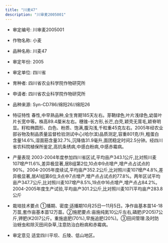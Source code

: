 ```yaml
---
title: "川麦47"
description: "川审麦2005001"
---
```

* 审定编号:  川审麦2005001

*  作物名称:  小麦

*  品种名称:  川麦47

*  审定年份:  2005

*  审定单位:  四川省

* 育种者:  四川省农业科学院作物研究所

*  申请者:  四川省农业科学院作物研究所

*  品种来源:  Syn-CD786/绵阳26//绵阳26

*  特征特性
春性,中早熟品种,全生育期185天左右。芽鞘绿色,叶片浅绿色,幼苗叶片长宽中等。株高89.4厘米左右。穗锥-长方形,长芒,白壳,颖壳无茸毛,颖脊明显。籽粒椭圆形、白色、粉质、饱满,腹沟浅,千粒重45克左右。2005年经农业部谷物及制品质量监督检验测试中心(哈尔滨)品质测定,容重801克/升,粗蛋白含量14.6%,湿面筋含量32.7%,沉降值31.9毫升,面团稳定时间2.5分钟。经四川省农科院植保所鉴定,高抗条锈病,中感白粉病,中感赤霉病。

*  产量表现
2003-2004年度参加四川省区试,平均亩产343.1公斤,比对照川麦107增产11.6%,差异极显著,居B组第2位,10点中9点增产,增产点占试点的90%。2004-2005年度续试,平均亩产352.2公斤,比对照川麦107增产4.8%,差异极显著,居A1组第6位,9点中7点增产,增产点占试点的77.8%。两年区试平均亩产347.7公斤,比对照川麦107增产8.5%,19点中16点增产,增产点占84.2%。2004-2005年度生产试验,平均亩产301.2公斤,比对照川麦107(平均亩产283.8公斤

*  栽培技术要点
①播期、密度:适播期10月25日—11月5日。净作亩基本苗14-18万苗,套作亩基本苗12万苗。②施肥要点:亩施纯氮10公斤左右,磷肥(P2O5)7公斤,钾肥(K20)7公斤。重施底肥(70%),早施追肥(20%)。③田间管理:及时防治蚜虫和除灭田间杂草,注意防治白粉病和赤霉病。

*  审定意见
适宜四川平坝、丘陵、低山地区。
